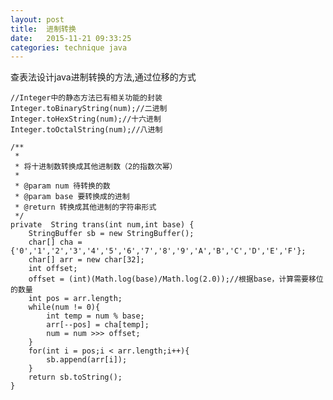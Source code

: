 ```yaml
---
layout: post
title:  进制转换
date:   2015-11-21 09:33:25
categories: technique java
---
```


查表法设计java进制转换的方法,通过位移的方式



	//Integer中的静态方法已有相关功能的封装
	Integer.toBinaryString(num);//二进制
	Integer.toHexString(num);//十六进制
	Integer.toOctalString(num);//八进制
	
	/**
	 * 
	 * 将十进制数转换成其他进制数（2的指数次幂）
	 * 
	 * @param num 待转换的数
	 * @param base 要转换成的进制
	 * @return 转换成其他进制的字符串形式
	 */
	private  String trans(int num,int base) {
		StringBuffer sb = new StringBuffer();
		char[] cha = {'0','1','2','3','4','5','6','7','8','9','A','B','C','D','E','F'};
		char[] arr = new char[32];
		int offset;
		offset = (int)(Math.log(base)/Math.log(2.0));//根据base，计算需要移位的数量
		int pos = arr.length;
		while(num != 0){
			int temp = num % base;
			arr[--pos] = cha[temp];
			num = num >>> offset;
		}
		for(int i = pos;i < arr.length;i++){
			sb.append(arr[i]);
		}
		return sb.toString();
	}
